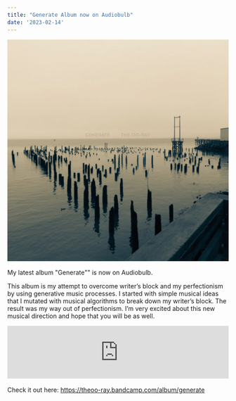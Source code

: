 ```yaml
---
title: "Generate Album now on Audiobulb"
date: '2023-02-14'
--- 
```


![](generate.jpeg)

My latest album "Generate"" is now on Audiobulb.

This album is my attempt to overcome writer’s block and my perfectionism by using generative music processes. I started with simple musical ideas that I mutated with musical algorithms to break down my writer’s block. The result was my way out of perfectionism. I’m very excited about this new musical direction and hope that you will be as well.

<iframe style="border: 0; width: 100%; height: 120px;" src="https://bandcamp.com/EmbeddedPlayer/album=1067628192/size=large/bgcol=ffffff/linkcol=0687f5/tracklist=false/artwork=small/transparent=true/" seamless><a href="https://theoo-ray.bandcamp.com/album/generate">Generate by The OO-Ray</a></iframe>

Check it out here: https://theoo-ray.bandcamp.com/album/generate